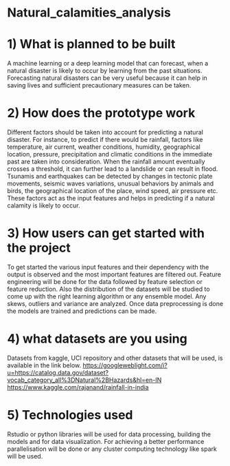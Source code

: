 # Natural_calamities_analysis

# 1) What is planned to be built

  A machine learning or a deep learning model that can forecast, when a natural disaster is likely to occur by learning from the past situations. Forecasting natural disasters can be very useful because it can help in saving lives and sufficient precautionary measures can be taken.  

# 2) How does the prototype work
  
  Different factors should be taken into account for predicting a natural disaster. For instance, to predict if there would be rainfall, factors like temperature, air current, weather conditions, humidity, geographical location, pressure, precipitation and climatic conditions in the immediate past are taken into consideration. When the rainfall amount eventually crosses a threshold, it can further lead to a landslide or can result in flood.
  Tsunamis and earthquakes can be detected by changes in tectonic plate movements, seismic waves variations, unusual behaviors by animals and birds, the geographical location of the place, wind speed, air pressure etc. These factors act as the input features and helps in predicting if a natural calamity is likely to occur.

# 3) How users can get started with the project
  
  To get started the various input features and their dependency with the output is observed and the most important features are filtered out. Feature engineering will be done for the data followed by feature selection or feature reduction. Also the distribution of the datasets will be studied to come up with the right learning algorithm or any ensemble model. Any skews, outliers and variance are analyzed. Once data preprocessing is done the models are trained and predictions can be made.

# 4) what datasets are you using 
  
  Datasets from kaggle, UCI repository and other datasets that will be used, is available in the link below.
https://googleweblight.com/i?u=https://catalog.data.gov/dataset?vocab_category_all%3DNatural%2BHazards&hl=en-IN
https://www.kaggle.com/rajanand/rainfall-in-india

# 5) Technologies used
   Rstudio or python libraries will be used for data processing, building the models and for data visualization. For achieving a better performance parallelisation will be done or any cluster computing technology like spark will be used.



